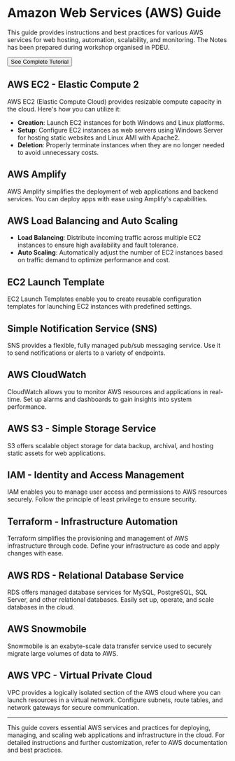 # Amazon Web Services (AWS) Guide

This guide provides instructions and best practices for various AWS services for web hosting, automation, scalability, and monitoring. The Notes has been prepared during workshop organised in PDEU.

<a href="https://shaharsh624.github.io/Amazon-Web-Services-AWS-/Notes/AWS%20-%20Amazon%20Web%20Services%2082ebdc4120ea4fa39413571772cb2e6d"><button type="button">See Complete Tutorial</button></a>

## AWS EC2 - Elastic Compute 2

AWS EC2 (Elastic Compute Cloud) provides resizable compute capacity in the cloud. Here's how you can utilize it:

-   **Creation**: Launch EC2 instances for both Windows and Linux platforms.
-   **Setup**: Configure EC2 instances as web servers using Windows Server for hosting static websites and Linux AMI with Apache2.
-   **Deletion**: Properly terminate instances when they are no longer needed to avoid unnecessary costs.

## AWS Amplify

AWS Amplify simplifies the deployment of web applications and backend services. You can deploy apps with ease using Amplify's capabilities.

## AWS Load Balancing and Auto Scaling

-   **Load Balancing**: Distribute incoming traffic across multiple EC2 instances to ensure high availability and fault tolerance.
-   **Auto Scaling**: Automatically adjust the number of EC2 instances based on traffic demand to optimize performance and cost.

## EC2 Launch Template

EC2 Launch Templates enable you to create reusable configuration templates for launching EC2 instances with predefined settings.

## Simple Notification Service (SNS)

SNS provides a flexible, fully managed pub/sub messaging service. Use it to send notifications or alerts to a variety of endpoints.

## AWS CloudWatch

CloudWatch allows you to monitor AWS resources and applications in real-time. Set up alarms and dashboards to gain insights into system performance.

## AWS S3 - Simple Storage Service

S3 offers scalable object storage for data backup, archival, and hosting static assets for web applications.

## IAM - Identity and Access Management

IAM enables you to manage user access and permissions to AWS resources securely. Follow the principle of least privilege to ensure security.

## Terraform - Infrastructure Automation

Terraform simplifies the provisioning and management of AWS infrastructure through code. Define your infrastructure as code and apply changes with ease.

## AWS RDS - Relational Database Service

RDS offers managed database services for MySQL, PostgreSQL, SQL Server, and other relational databases. Easily set up, operate, and scale databases in the cloud.

## AWS Snowmobile

Snowmobile is an exabyte-scale data transfer service used to securely migrate large volumes of data to AWS.

## AWS VPC - Virtual Private Cloud

VPC provides a logically isolated section of the AWS cloud where you can launch resources in a virtual network. Configure subnets, route tables, and network gateways for secure communication.

---

This guide covers essential AWS services and practices for deploying, managing, and scaling web applications and infrastructure in the cloud. For detailed instructions and further customization, refer to AWS documentation and best practices.
